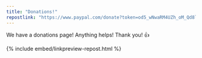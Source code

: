 ```yaml
---
title: "Donations!"
repostlink: "https://www.paypal.com/donate?token=od5_wNwaRM4UZh_oM_Qd8lVfSd-p7hrKeFh107crI6WNRAWn-W46huxgi4C3k_a3YT9DA5295Ow7NlrH"
---
```


We have a donations page! Anything helps! Thank you! 👍 

{% include embed/linkpreview-repost.html %}
